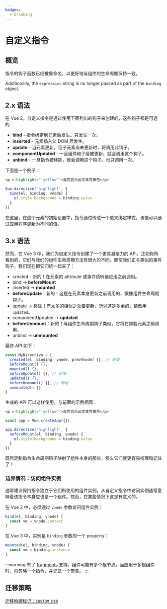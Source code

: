 ```yaml
---
badges:
  - breaking
---
```


# 自定义指令 <MigrationBadges :badges="$frontmatter.badges" />

## 概览

指令的钩子函数已经被重命名，以更好地与组件的生命周期保持一致。

<!-- TODO: translation -->
Additionally, the `expression` string is no longer passed as part of the `binding` object.

## 2.x 语法

在 Vue 2，自定义指令是通过使用下面列出的钩子来创建的，这些钩子都是可选的

- **bind** - 指令绑定到元素后发生。只发生一次。
- **inserted** - 元素插入父 DOM 后发生。
- **update** - 当元素更新，但子元素尚未更新时，将调用此钩子。
- **componentUpdated** - 一旦组件和子级被更新，就会调用这个钩子。
- **unbind** - 一旦指令被移除，就会调用这个钩子。也只调用一次。

下面是一个例子：

```html
<p v-highlight="'yellow'">高亮显示此文本亮黄色</p>
```

```js
Vue.directive('highlight', {
  bind(el, binding, vnode) {
    el.style.background = binding.value
  }
})
```

在这里，在这个元素的初始设置中，指令通过传递一个值来绑定样式，该值可以通过应用程序更新为不同的值。

## 3.x 语法

然而，在 Vue 3 中，我们为自定义指令创建了一个更具凝聚力的 API。正如你所看到的，它们与我们的组件生命周期方法有很大的不同，即使我们正与类似的事件钩子，我们现在把它们统一起来了：

- created - 新的！在元素的 attribute 或事件侦听器应用之前调用。
- bind → **beforeMount**
- inserted → **mounted**
- **beforeUpdate**：新的！这是在元素本身更新之前调用的，很像组件生命周期钩子。
- update → 移除！有太多的相似之处要更新，所以这是多余的，请改用 `updated`。
- componentUpdated → **updated**
- **beforeUnmount**：新的！与组件生命周期钩子类似，它将在卸载元素之前调用。
- unbind -> **unmounted**

最终 API 如下：

```js
const MyDirective = {
  created(el, binding, vnode, prevVnode) {}, // 新增
  beforeMount() {},
  mounted() {},
  beforeUpdate() {}, // 新增
  updated() {},
  beforeUnmount() {}, // 新增
  unmounted() {}
}
```

生成的 API 可以这样使用，与前面的示例相同：

```html
<p v-highlight="'yellow'">高亮显示此文本亮黄色</p>
```

```js
const app = Vue.createApp({})

app.directive('highlight', {
  beforeMount(el, binding, vnode) {
    el.style.background = binding.value
  }
})
```

既然定制指令生命周期钩子映射了组件本身的那些，那么它们就更容易推理和记住了！

### 边界情况：访问组件实例

通常建议保持指令独立于它们所使用的组件实例。从自定义指令中访问实例通常意味着该指令本身应该是一个组件。然而，在某些情况下这是有意义的。

在 Vue 2 中，必须通过 `vnode` 参数访问组件实例：

```js
bind(el, binding, vnode) {
  const vm = vnode.context
}
```

在 Vue 3 中，实例是 `binding` 参数的一个 property：

```js
mounted(el, binding, vnode) {
  const vm = binding.instance
}
```

:::warning
有了 [fragments](/guide/migration/fragments.html#概览) 支持，组件可能有多个根节点。当应用于多根组件时，将忽略一个指令，并记录一个警告。
:::

## 迁移策略

[迁移构建标记：`CUSTOM_DIR`](migration-build.html#兼容性配置)
